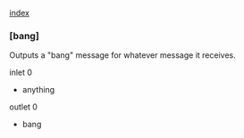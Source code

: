 [index](index.html)

### [bang]

Outputs a "bang" message for whatever message it receives.

inlet 0

 - anything

outlet 0

 - bang

